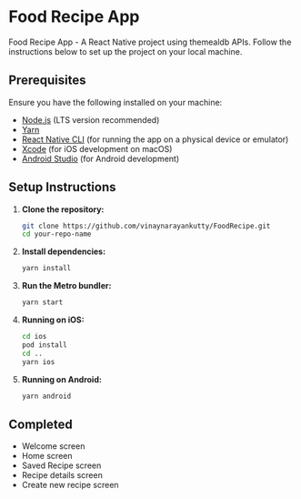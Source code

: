# Food Recipe App

Food Recipe App - A React Native project using themealdb APIs. Follow the instructions below to set up the project on your local machine.

## Prerequisites

Ensure you have the following installed on your machine:

- [Node.js](https://nodejs.org/) (LTS version recommended)
- [Yarn](https://yarnpkg.com/)
- [React Native CLI](https://reactnative.dev/docs/environment-setup) (for running the app on a physical device or emulator)
- [Xcode](https://developer.apple.com/xcode/) (for iOS development on macOS)
- [Android Studio](https://developer.android.com/studio) (for Android development)

## Setup Instructions

1. **Clone the repository:**

   ```bash
   git clone https://github.com/vinaynarayankutty/FoodRecipe.git
   cd your-repo-name
   ```

2. **Install dependencies:**

   ```bash
   yarn install
   ```

3. **Run the Metro bundler:**

   ```bash
   yarn start
   ```

4. **Running on iOS:**

   ```bash
   cd ios
   pod install
   cd ..
   yarn ios

   ```

5. **Running on Android:**

   ```bash
   yarn android

   ```

## Completed

- Welcome screen
- Home screen
- Saved Recipe screen
- Recipe details screen
- Create new recipe screen
